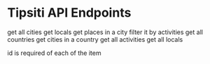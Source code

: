 # Tipsiti API Endpoints

get all cities
    get locals
    get places in a city
        filter it by activities
get all countries
    get cities in a country
get all activities
get all locals

id is required of each of the item
